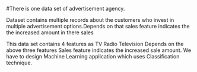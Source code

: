 #There is one data set of advertisement agency.

Dataset contains multiple records about the customers who invest in multiple advertisement
options.Depends on that sales feature indicates the the increased amount in there sales

This data set contains 4 features as
TV
Radio
Television
Depends on the above three features Sales feature indicates the increased sale amount.
We have to design Machine Learning application which uses Classification
technique.
